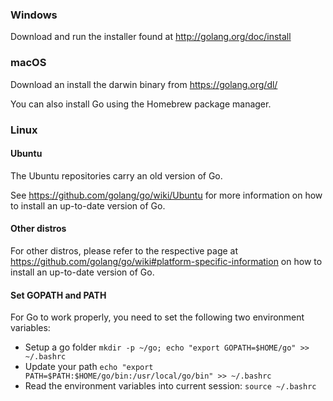 ### Windows 

Download and run the installer found at http://golang.org/doc/install

### macOS

Download an install the darwin binary from https://golang.org/dl/

You can also install Go using the Homebrew package manager.

### Linux

#### Ubuntu

The Ubuntu repositories carry an old version of Go.

See https://github.com/golang/go/wiki/Ubuntu for more information on how to install an up-to-date version of Go.

#### Other distros

For other distros, please refer to the respective page at https://github.com/golang/go/wiki#platform-specific-information on how to install an up-to-date version of Go.

#### Set GOPATH and PATH

For Go to work properly, you need to set the following two environment variables:

- Setup a go folder `mkdir -p ~/go; echo "export GOPATH=$HOME/go" >> ~/.bashrc` 
- Update your path `echo "export PATH=$PATH:$HOME/go/bin:/usr/local/go/bin" >> ~/.bashrc`
- Read the environment variables into current session: `source ~/.bashrc`